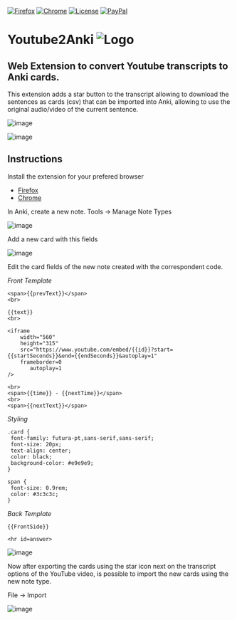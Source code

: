 [![Firefox](https://img.shields.io/amo/v/youtube2anki.svg?label=Firefox)](https://addons.mozilla.org/en-US/firefox/addon/youtube2anki/)
[![Chrome](https://img.shields.io/chrome-web-store/v/boebbbjmbikafafhoelhdjeocceddngi.svg?color=%234A88EE&label=Chrome)](https://chrome.google.com/webstore/detail/youtube2anki/boebbbjmbikafafhoelhdjeocceddngi)
[![License](https://img.shields.io/github/license/dobladov/youtube2anki.svg?color=%23B70000)](https://github.com/dobladov/youtube2Anki/blob/master/LICENSE)
[![PayPal](https://img.shields.io/badge/Support%20this%20project-PayPal-009CDE.svg)](https://www.paypal.me/dobladov)

# Youtube2Anki ![Logo](https://github.com/dobladov/youtube2Anki/raw/master/src/icons/icon48.png)

## Web Extension to convert **Youtube transcripts** to **Anki cards**.

This extension adds a star button to the transcript allowing to download the sentences as cards (csv) that can be imported into Anki, allowing to use the original audio/video of the current sentence.


![image](https://user-images.githubusercontent.com/1938043/59228047-1ea6fb00-8bd7-11e9-9da3-3b1d2df9abd6.png)

![image](https://user-images.githubusercontent.com/1938043/59226287-ebfb0380-8bd2-11e9-8f11-0ef5bd789801.png)


## Instructions

Install the extension for your prefered browser

+ [Firefox](https://addons.mozilla.org/en-US/firefox/addon/youtube2anki/)
+ [Chrome](https://chrome.google.com/webstore/detail/youtube2anki/boebbbjmbikafafhoelhdjeocceddngi)

In Anki, create a new note. Tools -> Manage Note Types

![image](https://user-images.githubusercontent.com/1938043/59226841-2a44f280-8bd4-11e9-89f4-b402e818ead8.png)

Add a new card with this fields

![image](https://user-images.githubusercontent.com/1938043/59227082-be16be80-8bd4-11e9-937f-573d73b1cf82.png)

Edit the card fields of the new note created with the correspondent code.

*Front Template*
```
<span>{{prevText}}</span>
<br>

{{text}}
<br>

<iframe
    width="560"
    height="315"
    src="https://www.youtube.com/embed/{{id}}?start={{startSeconds}}&end={{endSeconds}}&autoplay=1"
    frameborder=0
       autoplay=1
/>

<br>
<span>{{time}} - {{nextTime}}</span>
<br>
<span>{{nextText}}</span>
```

*Styling*
```
.card {
 font-family: futura-pt,sans-serif,sans-serif;
 font-size: 20px;
 text-align: center;
 color: black;
 background-color: #e9e9e9;
}

span {
 font-size: 0.9rem;
 color: #3c3c3c;
}

```
*Back Template*
```
{{FrontSide}}

<hr id=answer>
```

![image](https://user-images.githubusercontent.com/1938043/59227146-ebfc0300-8bd4-11e9-84c7-2e1f6a5987ef.png)


Now after exporting the cards using the star icon next on the transcript options of the YouTube video, is possible to import the new cards using the new note type.

File -> Import 

![image](https://user-images.githubusercontent.com/1938043/59227840-958fc400-8bd6-11e9-897c-505a25c5831a.png)
